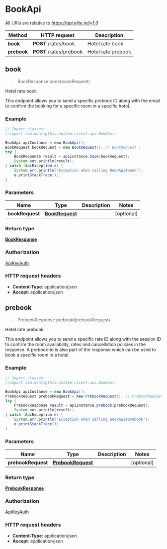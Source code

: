 # BookApi

All URIs are relative to *https://api.nlite.ml/v1.0*

Method | HTTP request | Description
------------- | ------------- | -------------
[**book**](BookApi.md#book) | **POST** /rates/book | Hotel rate book
[**prebook**](BookApi.md#prebook) | **POST** /rates/prebook | Hotel rate prebook



## book

> BookResponse book(bookRequest)

Hotel rate book

This endpoint allows you to send a specific prebook ID along with the email to confirm the booking for a specific room in a specific hotel.

### Example

```java
// Import classes:
//import com.konfigthis.nuitee.client.api.BookApi;

BookApi apiInstance = new BookApi();
BookRequest bookRequest = new BookRequest(); // BookRequest | 
try {
    BookResponse result = apiInstance.book(bookRequest);
    System.out.println(result);
} catch (ApiException e) {
    System.err.println("Exception when calling BookApi#book");
    e.printStackTrace();
}
```

### Parameters


Name | Type | Description  | Notes
------------- | ------------- | ------------- | -------------
 **bookRequest** | [**BookRequest**](BookRequest.md)|  | [optional]

### Return type

[**BookResponse**](BookResponse.md)

### Authorization

[ApiKeyAuth](../README.md#ApiKeyAuth)

### HTTP request headers

- **Content-Type**: application/json
- **Accept**: application/json


## prebook

> PrebookResponse prebook(prebookRequest)

Hotel rate prebook

This endpoint allows you to send a specific rate ID along with the session ID to confirm the room availability, rates and cancellation policies in the response. A prebook-id is also part of the response which can be used to book a specific room in a hotel. 

### Example

```java
// Import classes:
//import com.konfigthis.nuitee.client.api.BookApi;

BookApi apiInstance = new BookApi();
PrebookRequest prebookRequest = new PrebookRequest(); // PrebookRequest | 
try {
    PrebookResponse result = apiInstance.prebook(prebookRequest);
    System.out.println(result);
} catch (ApiException e) {
    System.err.println("Exception when calling BookApi#prebook");
    e.printStackTrace();
}
```

### Parameters


Name | Type | Description  | Notes
------------- | ------------- | ------------- | -------------
 **prebookRequest** | [**PrebookRequest**](PrebookRequest.md)|  | [optional]

### Return type

[**PrebookResponse**](PrebookResponse.md)

### Authorization

[ApiKeyAuth](../README.md#ApiKeyAuth)

### HTTP request headers

- **Content-Type**: application/json
- **Accept**: application/json

